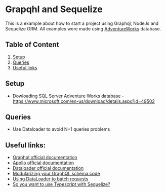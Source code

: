 # Grapqhl and Sequelize

This is a example about how to start a project using Graphql, NodeJs and Sequelize ORM. All examples were made using [AdventureWorks](https://www.microsoft.com/en-us/download/details.aspx?id=49502) database.


## Table of Content 

1. [Setup](#setup)
1. [Queries](#queries)
1. [Useful links](#useful-link)

## Setup

* Dowloading SQL Server Adventure Works database - https://www.microsoft.com/en-us/download/details.aspx?id=49502

## Queries

* Use Dataloader to avoid N+1 queries problems




## Useful links:

* [Graphql official documentation](https://graphql.org/learn/)
* [Apollo official documentation](https://www.apollographql.com/docs/?no-cache=1)
* [Dataloader official documentation](https://github.com/facebook/dataloader)
* [Modularizing your GraphQL schema code](https://blog.apollographql.com/modularizing-your-graphql-schema-code-d7f71d5ed5f2)
* [Using DataLoader to batch requests](https://medium.com/@gajus/using-dataloader-to-batch-requests-c345f4b23433)
* [So you want to use Typescript with Sequelize?](https://vivacitylabs.com/setup-typescript-sequelize/)